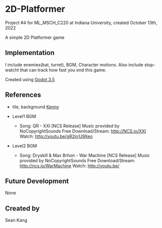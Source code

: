 # 2D-Platformer

Project #4 for ML_MSCH_C220 at Indiana University, created October 13th, 2022

A simple 2D Platformer game

## Implementation
I include enemies(bat, turret), BGM, Character motions.
Also include stop-watcht that can track how fast you end this game.

Created using [Godot 3.5](https://godotengine.org/download)

## References

* tile, background [Kenny](https://kenney.nl/assets/platformer-art-pixel-redux)

* Level1 BGM

  * Song: QR - XXI [NCS Release]
Music provided by NoCopyrightSounds
Free Download/Stream: http://NCS.io/XXI
Watch: http://youtu.be/gR2irrU9Xeo

* Level2 BGM
  
  * Song: Dryskill & Max Brhon - War Machine [NCS Release] 
  Music provided by NoCopyrightSounds 
  Free Download/Stream: http://ncs.io/WarMachine 
  Watch: http://youtu.be/

## Future Development
None

## Created by
Sean Kang
